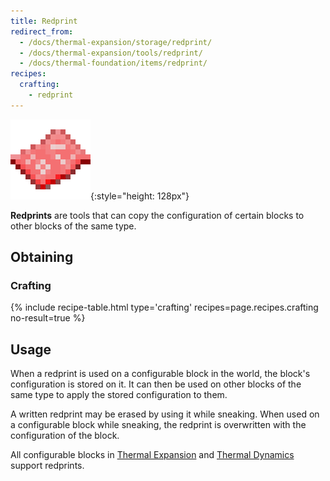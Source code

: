 ```yaml
---
title: Redprint
redirect_from:
  - /docs/thermal-expansion/storage/redprint/
  - /docs/thermal-expansion/tools/redprint/
  - /docs/thermal-foundation/items/redprint/
recipes:
  crafting:
    - redprint
---
```


![Redprint](/assets/images/thermal-foundation/redprint.png){:style="height: 128px"}


**Redprints** are tools that can copy the configuration of certain blocks to
other blocks of the same type.


Obtaining
---------

### Crafting
{% include recipe-table.html type='crafting' recipes=page.recipes.crafting no-result=true %}


Usage
-----

When a redprint is used on a configurable block in the world, the block's
configuration is stored on it. It can then be used on other blocks of the same
type to apply the stored configuration to them.

A written redprint may be erased by using it while sneaking. When used on a
configurable block while sneaking, the redprint is overwritten with the
configuration of the block.

All configurable blocks in [Thermal Expansion](/docs/thermal-expansion/) and
[Thermal Dynamics](/docs/thermal-dynamics/) support redprints.
